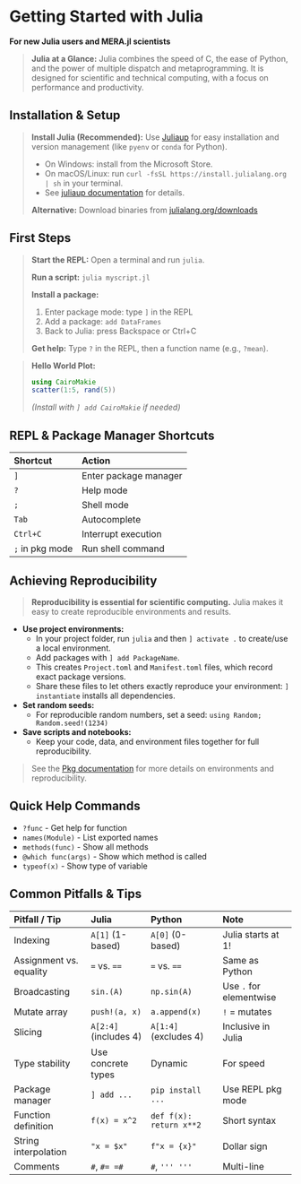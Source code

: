 # Getting Started with Julia

**For new Julia users and MERA.jl scientists**

> **Julia at a Glance:**
> Julia combines the speed of C, the ease of Python, and the power of multiple dispatch and metaprogramming. It is designed for scientific and technical computing, with a focus on performance and productivity.

## Installation & Setup

> **Install Julia (Recommended):**
> Use [Juliaup](https://github.com/JuliaLang/juliaup) for easy installation and version management (like `pyenv` or `conda` for Python).
> - On Windows: install from the Microsoft Store.
> - On macOS/Linux: run `curl -fsSL https://install.julialang.org | sh` in your terminal.
> - See [juliaup documentation](https://github.com/JuliaLang/juliaup) for details.
>
> **Alternative:** Download binaries from [julialang.org/downloads](https://julialang.org/downloads/)

## First Steps

> **Start the REPL:** Open a terminal and run `julia`.
> 
> **Run a script:** `julia myscript.jl`
> 
> **Install a package:**
> 1. Enter package mode: type `]` in the REPL
> 2. Add a package: `add DataFrames`
> 3. Back to Julia: press Backspace or Ctrl+C
> 
> **Get help:** Type `?` in the REPL, then a function name (e.g., `?mean`).

> **Hello World Plot:**
> ```julia
> using CairoMakie
> scatter(1:5, rand(5))
> ```
> *(Install with `] add CairoMakie` if needed)*

## REPL & Package Manager Shortcuts

| Shortcut | Action |
| :-- | :-- |
| `]` | Enter package manager |
| `?` | Help mode |
| `;` | Shell mode |
| `Tab` | Autocomplete |
| `Ctrl+C` | Interrupt execution |
| `;` in pkg mode | Run shell command |

## Achieving Reproducibility

> **Reproducibility is essential for scientific computing.**
> Julia makes it easy to create reproducible environments and results.

- **Use project environments:**
  - In your project folder, run `julia` and then `] activate .` to create/use a local environment.
  - Add packages with `] add PackageName`.
  - This creates `Project.toml` and `Manifest.toml` files, which record exact package versions.
  - Share these files to let others exactly reproduce your environment: `] instantiate` installs all dependencies.
- **Set random seeds:**
  - For reproducible random numbers, set a seed: `using Random; Random.seed!(1234)`
- **Save scripts and notebooks:**
  - Keep your code, data, and environment files together for full reproducibility.

> See the [Pkg documentation](https://pkgdocs.julialang.org/v1/environments/) for more details on environments and reproducibility.

## Quick Help Commands

- `?func` - Get help for function
- `names(Module)` - List exported names
- `methods(func)` - Show all methods
- `@which func(args)` - Show which method is called
- `typeof(x)` - Show type of variable

## Common Pitfalls & Tips

| Pitfall / Tip | Julia | Python | Note |
| :-- | :-- | :-- | :-- |
| Indexing | `A[1]` (1-based) | `A[0]` (0-based) | Julia starts at 1! |
| Assignment vs. equality | `=` vs. `==` | `=` vs. `==` | Same as Python |
| Broadcasting | `sin.(A)` | `np.sin(A)` | Use `.` for elementwise |
| Mutate array | `push!(a, x)` | `a.append(x)` | `!` = mutates |
| Slicing | `A[2:4]` (includes 4) | `A[1:4]` (excludes 4) | Inclusive in Julia |
| Type stability | Use concrete types | Dynamic | For speed |
| Package manager | `] add ...` | `pip install ...` | Use REPL pkg mode |
| Function definition | `f(x) = x^2` | `def f(x): return x**2` | Short syntax |
| String interpolation | `"x = $x"` | `f"x = {x}"` | Dollar sign |
| Comments | `#`, `#= =#` | `#`, `''' '''` | Multi-line |
